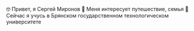 🤓 Привет, я Сергей Миронов
🥳 Меня интересует путешествие, семья
🧐 Сейчас я учусь в Брянском государственном технологическом университете
